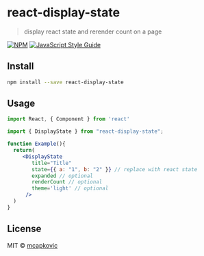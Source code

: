 # react-display-state

> display react state and rerender count on a page

[![NPM](https://img.shields.io/npm/v/react-display-state.svg)](https://www.npmjs.com/package/react-display-state) [![JavaScript Style Guide](https://img.shields.io/badge/code_style-standard-brightgreen.svg)](https://standardjs.com)

## Install

```bash
npm install --save react-display-state
```

## Usage

```jsx
import React, { Component } from 'react'

import { DisplayState } from "react-display-state";

function Example(){
  return(
     <DisplayState
        title="Title"
        state={{ a: "1", b: "2" }} // replace with react state
        expanded // optional
        renderCount // optional
        theme='light' // optional
      />
  )
}
```

## License

MIT © [mcapkovic](https://github.com/mcapkovic)
